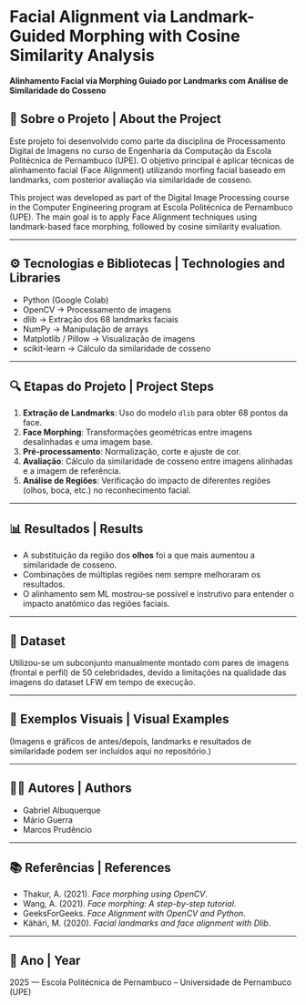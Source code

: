 # Facial Alignment via Landmark-Guided Morphing with Cosine Similarity Analysis  
**Alinhamento Facial via Morphing Guiado por Landmarks com Análise de Similaridade do Cosseno**

## 📌 Sobre o Projeto | About the Project

Este projeto foi desenvolvido como parte da disciplina de Processamento Digital de Imagens no curso de Engenharia da Computação da Escola Politécnica de Pernambuco (UPE). O objetivo principal é aplicar técnicas de alinhamento facial (Face Alignment) utilizando morfing facial baseado em landmarks, com posterior avaliação via similaridade de cosseno.

This project was developed as part of the Digital Image Processing course in the Computer Engineering program at Escola Politécnica de Pernambuco (UPE). The main goal is to apply Face Alignment techniques using landmark-based face morphing, followed by cosine similarity evaluation.

---

## ⚙️ Tecnologias e Bibliotecas | Technologies and Libraries

- Python (Google Colab)
- OpenCV → Processamento de imagens
- dlib → Extração dos 68 landmarks faciais
- NumPy → Manipulação de arrays
- Matplotlib / Pillow → Visualização de imagens
- scikit-learn → Cálculo da similaridade de cosseno

---

## 🔍 Etapas do Projeto | Project Steps

1. **Extração de Landmarks**: Uso do modelo `dlib` para obter 68 pontos da face.
2. **Face Morphing**: Transformações geométricas entre imagens desalinhadas e uma imagem base.
3. **Pré-processamento**: Normalização, corte e ajuste de cor.
4. **Avaliação**: Cálculo da similaridade de cosseno entre imagens alinhadas e a imagem de referência.
5. **Análise de Regiões**: Verificação do impacto de diferentes regiões (olhos, boca, etc.) no reconhecimento facial.

---

## 📊 Resultados | Results

- A substituição da região dos **olhos** foi a que mais aumentou a similaridade de cosseno.
- Combinações de múltiplas regiões nem sempre melhoraram os resultados.
- O alinhamento sem ML mostrou-se possível e instrutivo para entender o impacto anatômico das regiões faciais.

---

## 📁 Dataset

Utilizou-se um subconjunto manualmente montado com pares de imagens (frontal e perfil) de 50 celebridades, devido a limitações na qualidade das imagens do dataset LFW em tempo de execução.

---

## 📸 Exemplos Visuais | Visual Examples

(Imagens e gráficos de antes/depois, landmarks e resultados de similaridade podem ser incluídos aqui no repositório.)

---

## 👨‍💻 Autores | Authors

- Gabriel Albuquerque  
- Mário Guerra  
- Marcos Prudêncio

---

## 📚 Referências | References

- Thakur, A. (2021). *Face morphing using OpenCV*.  
- Wang, A. (2021). *Face morphing: A step-by-step tutorial*.  
- GeeksForGeeks. *Face Alignment with OpenCV and Python*.  
- Kähäri, M. (2020). *Facial landmarks and face alignment with Dlib*.  

---

## 📅 Ano | Year

2025 — Escola Politécnica de Pernambuco – Universidade de Pernambuco (UPE)
